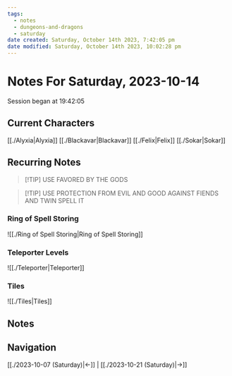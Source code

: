 ```yaml
---
tags:
  - notes
  - dungeons-and-dragons
  - saturday
date created: Saturday, October 14th 2023, 7:42:05 pm
date modified: Saturday, October 14th 2023, 10:02:28 pm
---
```


# Notes For Saturday, 2023-10-14
Session began at 19:42:05
## Current Characters
[[./Alyxia|Alyxia]]
[[./Blackavar|Blackavar]]
[[./Felix|Felix]]
[[./Sokar|Sokar]]
## Recurring Notes
>[!TIP] USE FAVORED BY THE GODS

>[!TIP] USE PROTECTION FROM EVIL AND GOOD AGAINST FIENDS AND TWIN SPELL IT

### Ring of Spell Storing
![[./Ring of Spell Storing|Ring of Spell Storing]]
### Teleporter Levels
![[./Teleporter|Teleporter]]
### Tiles
![[./Tiles|Tiles]]

## Notes

## Navigation
[[./2023-10-07 (Saturday)|←]] | [[./2023-10-21 (Saturday)|→]]